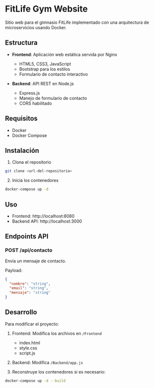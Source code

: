 # FitLife Gym Website

Sitio web para el gimnasio FitLife implementado con una arquitectura de microservicios usando Docker.

## Estructura

- **Frontend**: Aplicación web estática servida por Nginx
  - HTML5, CSS3, JavaScript
  - Bootstrap para los estilos
  - Formulario de contacto interactivo

- **Backend**: API REST en Node.js
  - Express.js
  - Manejo de formulario de contacto
  - CORS habilitado

## Requisitos

- Docker
- Docker Compose

## Instalación

1. Clona el repositorio
```bash
git clone <url-del-repositorio>
```

2. Inicia los contenedores
```bash
docker-compose up -d
```

## Uso

- Frontend: http://localhost:8080
- Backend API: http://localhost:3000

## Endpoints API

### POST /api/contacto
Envía un mensaje de contacto.

Payload:
```json
{
  "nombre": "string",
  "email": "string",
  "mensaje": "string"
}
```

## Desarrollo

Para modificar el proyecto:

1. Frontend: Modifica los archivos en `/Frontend`
   - index.html
   - style.css
   - script.js

2. Backend: Modifica `/Backend/app.js`

3. Reconstruye los contenedores si es necesario:
```bash
docker-compose up -d --build
```